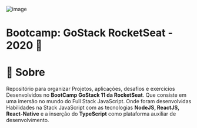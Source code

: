 ![image](https://user-images.githubusercontent.com/61753821/107787699-36c90900-6d2e-11eb-97ef-ace8ee249696.png)


# Bootcamp: GoStack RocketSeat - 2020 🚀

<h1>📝 Sobre</h1>

Repositório para organizar Projetos, aplicações, desafios e exercícios Desenvolvidos no **BootCamp GoStack 11 da RocketSeat**. Que consiste em uma imersão no mundo do Full Stack JavaScript. Onde foram desenvolvidas Habilidades na Stack JavaScript com as tecnologias **NodeJS, ReactJS, React-Native** e a inserção do **TypeScript** como plataforma auxiliar de desenvolvimento. 
